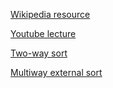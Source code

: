 


[Wikipedia resource][wiki]



[Youtube lecture][youtube]


[Two-way sort][example1]


[Multiway external sort][example2]



[wiki]:<https://en.wikipedia.org/wiki/External_sorting/>
[youtube]:<https://www.youtube.com/watch?v=ATK74YSzwxg&t=636s/>
[example1]:<http://faculty.simpson.edu/lydia.sinapova/www/cmsc250/LN250_Weiss/L17-ExternalSortEX2.htm/>
[example2]:<http://faculty.simpson.edu/lydia.sinapova/www/cmsc250/LN250_Weiss/L17-ExternalSortEX1.htm/>
